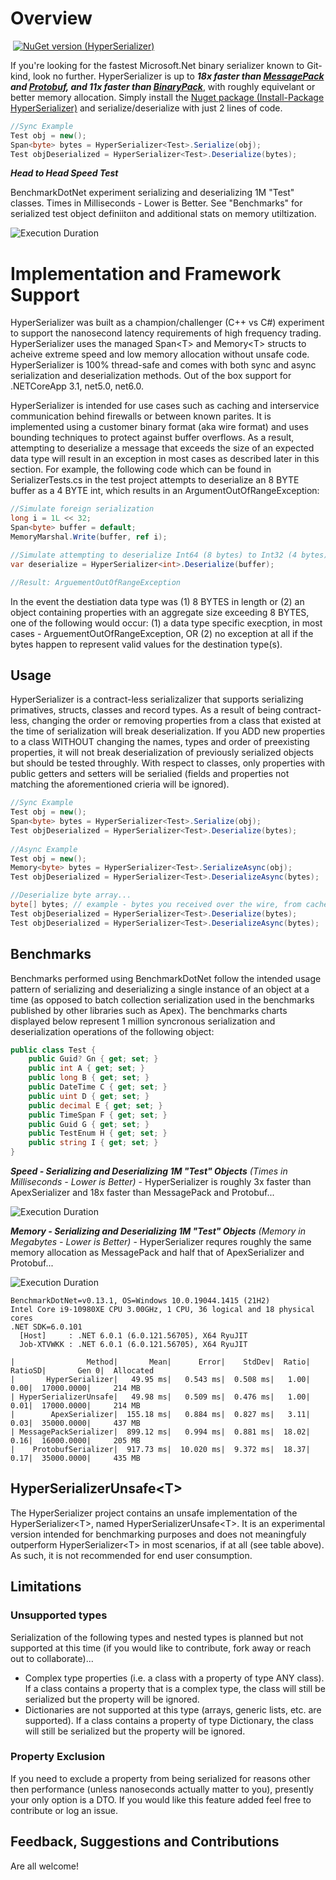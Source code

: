 # Overview
![]()
[![NuGet version (HyperSerializer)](https://img.shields.io/badge/nuget-v1.0.11-blue?style=flat-square)](https://www.nuget.org/packages/HyperSerializer/)

If you're looking for the fastest Microsoft.Net binary serializer known to Git-kind, look no further.  HyperSerializer is up to ***18x faster than [MessagePack](https://github.com/neuecc/MessagePack-CSharp) and [Protobuf](https://github.com/protocolbuffers/protobuf), and 11x faster than [BinaryPack](https://github.com/Sergio0694/BinaryPack)***, with roughly equivelant or better memory allocation. Simply install the [Nuget package (Install-Package HyperSerializer)](https://www.nuget.org/packages/HyperSerializer/) and serialize/deserialize with just 2 lines of code.

```csharp
//Sync Example
Test obj = new();
Span<byte> bytes = HyperSerializer<Test>.Serialize(obj);
Test objDeserialized = HyperSerializer<Test>.Deserialize(bytes);
```
***Head to Head Speed Test***

BenchmarkDotNet experiment serializing and deserializing 1M "Test" classes. Times in Milliseconds - Lower is Better.  See "Benchmarks" for serialized test object definiiton and additional stats on memory utiltization.

![Execution Duration](http://raw.githubusercontent.com/Hyperlnq/HyperSerializer/main/BenchmarkAssets/Time.png)
 
# Implementation and Framework Support
HyperSerializer was built as a champion/challenger (C++ vs C#) experiment to support the nanosecond latency requirements of high frequency trading.  HyperSerializer uses the managed Span\<T\> and Memory\<T\> structs to acheive extreme speed and low memory allocation without unsafe code.  HyperSerializer is 100% thread-safe and comes with both sync and async serialization and deserialization methods.  Out of the box support for .NETCoreApp 3.1, net5.0, net6.0.
    
HyperSerializer is intended for use cases such as caching and interservice communication behind firewalls or between known parites.  It is implemented using a customer binary format (aka wire format) and uses bounding techniques to protect against buffer overflows.  As a result, attempting to deserialize a message that exceeds the size of an expected data type will result in an exception in most cases as described later in this section.  For example, the following code which can be found in SerializerTests.cs in the test project attempts to deserialize an 8 BYTE buffer as a 4 BYTE int, which results in an ArgumentOutOfRangeException:

```csharp
//Simulate foreign serialization
long i = 1L << 32;
Span<byte> buffer = default;
MemoryMarshal.Write(buffer, ref i);

//Simulate attempting to deserialize Int64 (8 bytes) to Int32 (4 bytes)
var deserialize = HyperSerializer<int>.Deserialize(buffer);

//Result: ArguementOutOfRangeException
```
In the event the destiation data type was (1) 8 BYTES in length or (2) an object containing properties with an aggregate size exceeding 8 BYTES, one of the following would occur: (1) a data type specific execption, in most cases - ArguementOutOfRangeException, OR (2) no exception at all if the bytes happen to represent valid values for the destination type(s).

## Usage
HyperSerializer is a contract-less serializalizer that supports serializing primatives, structs, classes and record types.  As a result of being contract-less, changing the order or removing properties from a class that existed at the time of serialization will break deserialization.  If you ADD new properties to a class WITHOUT changing the names, types and order of preexisting properties, it will not break deserialization of previously serialized objects but should be tested throughly.  With respect to classes, only properties with public getters and setters will be serialied (fields and properties not matching the aforementioned crieria will be ignored).

```csharp
//Sync Example
Test obj = new();
Span<byte> bytes = HyperSerializer<Test>.Serialize(obj);
Test objDeserialized = HyperSerializer<Test>.Deserialize(bytes);
    
//Async Example
Test obj = new();
Memory<byte> bytes = HyperSerializer<Test>.SerializeAsync(obj);
Test objDeserialized = HyperSerializer<Test>.DeserializeAsync(bytes);

//Deserialize byte array...
byte[] bytes; // example - bytes you received over the wire, from cache etc...
Test objDeserialized = HyperSerializer<Test>.Deserialize(bytes);
Test objDeserialized = HyperSerializer<Test>.DeserializeAsync(bytes);
```
## Benchmarks
Benchmarks performed using BenchmarkDotNet follow the intended usage pattern of serializing and deserializing a single instance of an object at a time (as opposed to batch collection serialization used in the benchmarks published by other libraries such as Apex).  The benchmarks charts displayed below represent 1 million syncronous serialization and deserialization operations of the following object:

```csharp
public class Test {
    public Guid? Gn { get; set; }
    public int A { get; set; }
    public long B { get; set; }
    public DateTime C { get; set; }
    public uint D { get; set; }
    public decimal E { get; set; }
    public TimeSpan F { get; set; }
    public Guid G { get; set; }
    public TestEnum H { get; set; }
    public string I { get; set; }
}
```
***Speed - Serializing and Deserializing 1M "Test" Objects***
_(Times in Milliseconds - Lower is Better)_ - HyperSerializer is roughly 3x faster than ApexSerializer and 18x faster than MessagePack and Protobuf...

![Execution Duration](http://raw.githubusercontent.com/Hyperlnq/HyperSerializer/main/BenchmarkAssets/Time.png)

***Memory - Serializing and Deserializing 1M "Test" Objects***
_(Memory in Megabytes - Lower is Better)_ - HyperSerializer requres roughly the same memory allocation as MessagePack and half that of ApexSerializer and Protobuf...
    
![Execution Duration](http://raw.githubusercontent.com/Hyperlnq/HyperSerializer/main/BenchmarkAssets/Space.png)

```
BenchmarkDotNet=v0.13.1, OS=Windows 10.0.19044.1415 (21H2)
Intel Core i9-10980XE CPU 3.00GHz, 1 CPU, 36 logical and 18 physical cores
.NET SDK=6.0.101
  [Host]     : .NET 6.0.1 (6.0.121.56705), X64 RyuJIT
  Job-XTVWKK : .NET 6.0.1 (6.0.121.56705), X64 RyuJIT

|                Method|       Mean|      Error|    StdDev|  Ratio|  RatioSD|       Gen 0|  Allocated
|       HyperSerializer|   49.95 ms|   0.543 ms|  0.508 ms|   1.00|     0.00|  17000.0000|     214 MB
| HyperSerializerUnsafe|   49.98 ms|   0.509 ms|  0.476 ms|   1.00|     0.01|  17000.0000|     214 MB
|        ApexSerializer|  155.18 ms|   0.884 ms|  0.827 ms|   3.11|     0.03|  35000.0000|     437 MB
| MessagePackSerializer|  899.12 ms|   0.994 ms|  0.881 ms|  18.02|     0.16|  16000.0000|     205 MB
|    ProtobufSerializer|  917.73 ms|  10.020 ms|  9.372 ms|  18.37|     0.17|  35000.0000|     435 MB
```
## HyperSerializerUnsafe\<T\>
The HyperSerializer project contains an unsafe implementation of the HyperSerializer\<T\>, named HyperSerializerUnsafe\<T\>.  It is an experimental version intended for benchmarking purposes and does not meaningfuly outperform HyperSerializer\<T\> in most scenarios, if at all (see table above).  As such, it is not recommended for end user consumption.

## Limitations 
### Unsupported types
Serialization of the following types and nested types is planned but not supported at this time (if you would like to contribute, fork away or reach out to collaborate)...

- Complex type properties (i.e. a class with a property of type ANY class).  If a class contains a property that is a complex type, the class will still be serialized but the property will be ignored.
- Dictionaries are not supported at this type (arrays, generic lists, etc. are supported). If a class contains a property of type Dictionary, the class will still be serialized but the property will be ignored.

### Property Exclusion
If you need to exclude a property from being serialized for reasons other then performance (unless nanoseconds actually matter to you), presently your only option is a DTO.  If you would like this feature added feel free to contribute or log an issue.
    
## Feedback, Suggestions and Contributions
Are all welcome!
